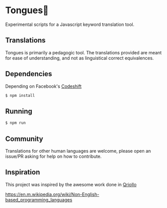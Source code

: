# Tongues👅
Experimental scripts for a Javascript keyword translation tool.

## Translations
Tongues is primarily a pedagogic tool. The translations provided are meant for ease of understanding, and not as linguistical correct equivalences.

## Dependencies
Depending on Facebook's [Codeshift](https://github.com/facebook/jscodeshift)
```bash
$ npm install
```

## Running
```bash
$ npm run
```

## Community
Translations for other human languages are welcome, please open an issue/PR asking for help on how to contribute.

## Inspiration
This project was inspired by the awesome work done in [Qriollo](https://qriollo.github.io/)

https://en.m.wikipedia.org/wiki/Non-English-based_programming_languages


